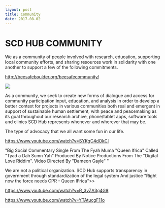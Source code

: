 ```yaml
---
layout: post
title: Community
date: 2017-08-02
---
```


# SCD HUB COMMUNITY

We as a community of people involved with research, education, supporting local community efforts, and sharing resources work in solidarity with one another to support a few of the following commitments.

http://beesafeboulder.org/beesafecommunity/

![](Screen-Shot-2017-07-27-at-6.32.05-PM-300x278.png)

As a community, we seek to create new forms of dialogue and access for community participation input, education, and analysis in order to develop a better context for projects in various communities both real and emergent in support of sustainable human settlement, with peace and peacemaking as its goal throughout our research archive, phone/tablet apps, software tools and clinics SCD Hub represents whenever and wherever that may be.

The type of advocacy that we all want some fun in our life. 

https://www.youtube.com/watch?v=SYKgC4dOkCI

"Big Social Commentary Single From The Fyah Muma "Queen Ifrica" Called "Tyad a Dah Sumn Yah" Produced By Notice Productions From The "Digital Love Riddim". Video Directed By "Dameon Gayle" " 

We are not a political organization. SCD Hub supports transparency in government through standardization of the legal system
And justice "Right now the force needs CPR - Queen IFrica">> 

https://www.youtube.com/watch?v=R_3vZA3g4G8

https://www.youtube.com/watch?v=YTAtucgF11o